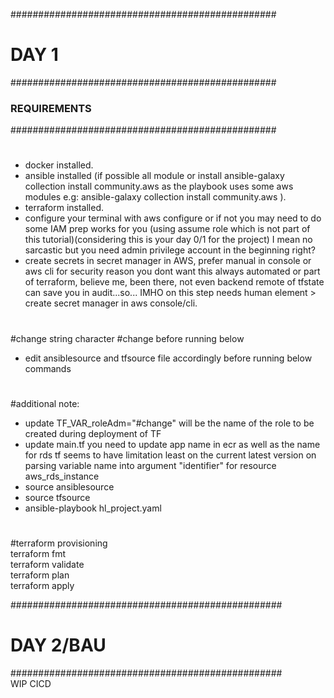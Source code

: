 ################################################
#                    DAY 1                     #
################################################
###              REQUIREMENTS                ###
################################################
#
- docker installed.  
- ansible installed (if possible all module or install ansible-galaxy collection install community.aws as the playbook uses some aws modules e.g: ansible-galaxy collection install community.aws ).
- terraform installed. 
- configure your terminal with aws configure or if not you may need to do some IAM prep works for you (using assume role which is not part of this tutorial)(considering this is your day 0/1 for the project) I mean no sarcastic but you need admin privilege account in the beginning right?  
- create secrets in secret manager in AWS, prefer manual in console or aws cli for security reason you dont want this always automated or part of terraform, believe me, been there, not even backend remote of tfstate can save you in audit...so... IMHO on this step needs human element > create secret manager in aws console/cli.  
#
#
#change string character #change before running below  
- edit ansiblesource and tfsource file accordingly before running below commands  
#
#
#additional note:    
- update TF_VAR_roleAdm="#change" will be the name of the role to be created during deployment of TF  
- update main.tf you need to update app name in ecr as well as the name for rds tf seems to have limitation least on the current latest version on parsing variable name into argument "identifier" for resource aws_rds_instance  
- source ansiblesource  
- source tfsource  
- ansible-playbook hl_project.yaml  
#
#
#terraform provisioning  
terraform fmt  
terraform validate  
terraform plan  
terraform apply  

#################################################
#                    DAY 2/BAU                  #
#################################################  
WIP CICD  
